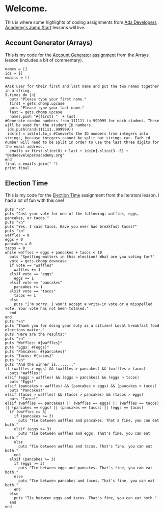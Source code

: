 # Welcome.
This is where some highlights of coding assignments from [Ada Developers Academy's Jump Start](https://github.com/Ada-Developers-Academy/jump-start) lessons will live.

## Account Generator (Arrays)
This is my code for the [Account Generator assignment](https://github.com/Ada-Developers-Academy/jump-start/blob/master/learning-to-code/arrays/assignments/account-generator.md) from the Arrays lesson (includes a bit of commentary). 

```#Define arrays.
names = []
ids = []
emails = []

#Ask user for their first and last name and put the two names together in a string.
5.times do |n|
  puts "Please type your first name."
  first = gets.chomp.upcase
  puts "Please type your last name."
  last = gets.chomp.upcase
  names.push "#{first} "  + last
#Generate random numbers from 111111 to 999999 for each student. These will be used for the student ID numbers. 
 ids.push(rand(111111..999999))
 ids[n] = ids[n].to_s #Converts the ID numbers from integers into strings, because integers cannot be split but strings can. Each id number will need to be split in order to use the last three digits for the email address.
  emails << first.slice(0) + last + ids[n].slice(3..5) + "@adadevelopersacademy.org"
end
final = emails.join(" ")
print final
``` 

## Election Time
This is my code for the [Election Time](https://github.com/Ada-Developers-Academy/jump-start/blob/master/learning-to-code/iterators/assignments/election.md) assignment from the Iterators lesson. I had a lot of fun with this one!

```puts "It's the first Tuesday in November, so you know what that means. Election time! But because Evelynn already is in charge of this domain, you're voting on breakfast foods. There's no wrong answer, but there can (hopefully) only be one winner."
puts "\n"
puts "Cast your vote for one of the following: waffles, eggs, pancakes, or tacos."
puts "\n"
puts "Yes, I said tacos. Have you ever had breakfast tacos?"
puts "\n"
waffles = 0
eggs = 0
pancakes = 0
tacos = 0
while waffles + eggs + pancakes + tacos < 10
  puts "Spelling matters in this election! What are you voting for?"
  vote = gets.chomp.downcase 
  if vote == "waffles"
    waffles += 1
  elsif vote == "eggs"
    eggs += 1
  elsif vote == "pancakes"
    pancakes += 1
  elsif vote == "tacos"
    tacos += 1
  else
    puts "I'm sorry, I won't accept a write-in vote or a misspelled vote. Your vote has not been totaled."
  end
end
puts "\n"
puts "Thank you for doing your duty as a citizen! Local breakfast food elections matter." 
puts "Here are the results:"
puts "\n"
puts "Waffles: #{waffles}"
puts "Eggs: #{eggs}"
puts "Pancakes: #{pancakes}"
puts "Tacos: #{tacos}"
puts "\n"
puts "And the winner is........"
if (waffles > eggs) && (waffles > pancakes) && (waffles > tacos)
  puts "Waffles!"
elsif (eggs > waffles) && (eggs > pancakes) && (eggs > tacos)
  puts "Eggs!"
elsif (pancakes > waffles) && (pancakes > eggs) && (pancakes > tacos)
  puts "Pancakes!"
elsif (tacos > waffles) && (tacos > pancakes) && (tacos > eggs)
  puts "Tacos!"
elsif (waffles == pancakes) || (waffles == eggs) || (waffles == tacos) || (pancakes == eggs) || (pancakes == tacos) || (eggs == tacos)
  if (waffles >= 3)
    if (pancakes >= 3)
      puts "Tie between waffles and pancakes. That's fine, you can eat both."
    elsif (eggs >= 3)
      puts "Tie between waffles and eggs. That's fine, you can eat both."
    else
      puts "Tie between waffles and tacos. That's fine, you can eat both."
    end
  elsif (pancakes >= 3)
    if (eggs >= 3)
      puts "Tie between eggs and pancakes. That's fine, you can eat both."
    else 
      puts "Tie between pancakes and tacos. That's fine, you can eat both."
    end
  else 
    puts "Tie between eggs and tacos. That's fine, you can eat both."
  end
end
```
